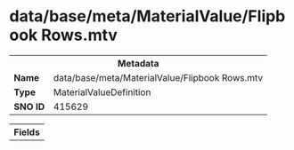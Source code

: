 <h1>data/base/meta/MaterialValue/Flipbook Rows.mtv</h1><table><tr><th colspan="100%">Metadata</th></tr><tr><td><b>Name</b></td><td>data/base/meta/MaterialValue/Flipbook Rows.mtv</td></tr><tr><td><b>Type</b></td><td>MaterialValueDefinition</td></tr><tr><td><b>SNO ID</b></td><td>415629</td></tr></table>

<table><tr><th colspan="100%">Fields</th></tr></table>

